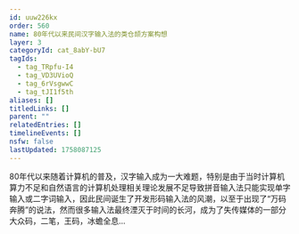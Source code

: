 ```yaml
---
id: uuw226kx
order: 560
name: 80年代以来民间汉字输入法的类仓颉方案构想
layer: 3
categoryId: cat_8abY-bU7
tagIds:
  - tag_TRpfu-I4
  - tag_VD3UVioQ
  - tag_6rVsgwwC
  - tag_tJI1f5th
aliases: []
titledLinks: []
parent: ""
relatedEntries: []
timelineEvents: []
nsfw: false
lastUpdated: 1758087125
---
```


80年代以来随着计算机的普及，汉字输入成为一大难题，特别是由于当时计算机算力不足和自然语言的计算机处理相关理论发展不足导致拼音输入法只能实现单字输入或二字词输入，因此民间诞生了开发形码输入法的风潮，以至于出现了“万码奔腾”的说法，然而很多输入法最终湮灭于时间的长河，成为了失传媒体的一部分 大众码，二笔，王码，冰蟾全息...